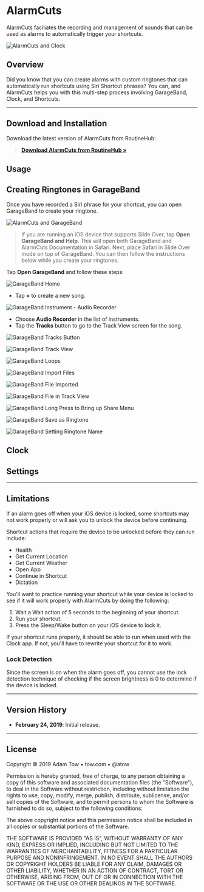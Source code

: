 # AlarmCuts
AlarmCuts faciliates the recording and management of sounds that can be used as alarms to automatically trigger your shortcuts.

![AlarmCuts and Clock](https://adamtow.github.io/alarmcuts/images/alarmcuts-clock.png)

## Overview
Did you know that you can create alarms with custom ringtones that  can automatically run shortcuts using Siri Shortcut phrases? You can, and AlarmCuts helps you with this multi-step process involving GarageBand, Clock, and Shortcuts.

***

## Download and Installation
Download the latest version of AlarmCuts from RoutineHub:

> [**Download AlarmCuts from RoutineHub &raquo;**](https://routinehub.co/shortcut/2071)

## Usage


## Creating Ringtones in GarageBand
Once you have recorded a Siri phrase for your shortcut, you can open GarageBand to create your ringtone.

![AlarmCuts and GarageBand](https://adamtow.github.io/alarmcuts/images/alarmcuts-garageband.png)

> If you are running an iOS device that supports Slide Over, tap **Open GarageBand and Help**. This will open both GarageBand and AlarmCuts Documentation in Safari. Next, place Safari in Slide Over mode on top of GarageBand. You can then follow the instructions below while you create your ringtones.

Tap **Open GarageBand** and follow these steps:

![GarageBand Home](https://adamtow.github.io/alarmcuts/images/garageband-home.png)

- Tap **+** to create a new song.

![GarageBand Instrument - Audio Recorder](https://adamtow.github.io/alarmcuts/images/garageband-instrument.png)

- Choose **Audio Recorder** in the list of instruments.
- Tap the **Tracks** button to go to the Track View screen for the song.

![GarageBand Tracks Button](https://adamtow.github.io/alarmcuts/images/garageband-tracks-button.png)

![GarageBand Track View](https://adamtow.github.io/alarmcuts/images/garageband-trackview.png)



![GarageBand Loops](https://adamtow.github.io/alarmcuts/images/garageband-loops.png)

![GarageBand Import Files](https://adamtow.github.io/alarmcuts/images/garageband-import-file.png)

![GarageBand File Imported](https://adamtow.github.io/alarmcuts/images/garageband-file-imported.png)

![GarageBand File in Track View](https://adamtow.github.io/alarmcuts/images/garageband-file-track.png)

![GarageBand Long Press to Bring up Share Menu](https://adamtow.github.io/alarmcuts/images/garageband-long-press.png)

![GarageBand Save as Ringtone](https://adamtow.github.io/alarmcuts/images/garageband-ringtone.png)

![GarageBand Setting Ringtone Name](https://adamtow.github.io/alarmcuts/images/garageband-ringtone-name.png)

## Clock

## Settings

***

## Limitations
If an alarm goes off when your iOS device is locked, some shortcuts may not work properly or will ask you to unlock the device before continuing. 

Shortcut actions that require the device to be unlocked before they can run include:

- Health
- Get Current Location
- Get Current Weather
- Open App
- Continue in Shortcut
- Dictation

You'll want to practice running your shortcut while your device is locked to see if it will work properly with AlarmCuts by doing the following:

1. Wait a Wait action of 5 seconds to the beginning of your shortcut.
2. Run your shortcut.
3. Press the Sleep/Wake button on your iOS device to lock it.

If your shortcut runs properly, it should be able to run when used with the Clock app. If not, you'll have to rewrite your shortcut for it to work.

### Lock Detection
Since the screen is on when the alarm goes off, you cannot use the lock detection technique of checking if the screen brightness is 0 to determine if the device is locked. 

***

## Version History

- **February 24, 2019**: Initial release.

***

## License
Copyright © 2019 Adam Tow • tow.com • @atow

Permission is hereby granted, free of charge, to any person obtaining a copy of this software and associated documentation files (the "Software"), to deal in the Software without restriction, including without limitation the rights to use, copy, modify, merge, publish, distribute, sublicense, and/or sell copies of the Software, and to permit persons to whom the Software is furnished to do so, subject to the following conditions:

The above copyright notice and this permission notice shall be included in all copies or substantial portions of the Software.

THE SOFTWARE IS PROVIDED "AS IS", WITHOUT WARRANTY OF ANY KIND, EXPRESS OR IMPLIED, INCLUDING BUT NOT LIMITED TO THE WARRANTIES OF MERCHANTABILITY, FITNESS FOR A PARTICULAR PURPOSE AND NONINFRINGEMENT. IN NO EVENT SHALL THE AUTHORS OR COPYRIGHT HOLDERS BE LIABLE FOR ANY CLAIM, DAMAGES OR OTHER LIABILITY, WHETHER IN AN ACTION OF CONTRACT, TORT OR OTHERWISE, ARISING FROM, OUT OF OR IN CONNECTION WITH THE SOFTWARE OR THE USE OR OTHER DEALINGS IN THE SOFTWARE.